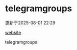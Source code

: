 # telegramgroups
更新于2025-08-01 22:29

[website](https://allgroups.github.io/telegramgroups/)

telegramgroups
